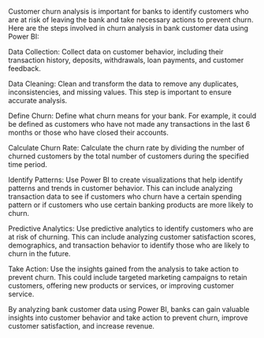 Customer churn analysis is important for banks to identify customers who are at risk of leaving the bank and take necessary actions to prevent churn. Here are the steps involved in churn analysis in bank customer data using Power BI:

Data Collection: Collect data on customer behavior, including their transaction history, deposits, withdrawals, loan payments, and customer feedback.

Data Cleaning: Clean and transform the data to remove any duplicates, inconsistencies, and missing values. This step is important to ensure accurate analysis.

Define Churn: Define what churn means for your bank. For example, it could be defined as customers who have not made any transactions in the last 6 months or those who have closed their accounts.

Calculate Churn Rate: Calculate the churn rate by dividing the number of churned customers by the total number of customers during the specified time period.

Identify Patterns: Use Power BI to create visualizations that help identify patterns and trends in customer behavior. This can include analyzing transaction data to see if customers who churn have a certain spending pattern or if customers who use certain banking products are more likely to churn.

Predictive Analytics: Use predictive analytics to identify customers who are at risk of churning. This can include analyzing customer satisfaction scores, demographics, and transaction behavior to identify those who are likely to churn in the future.

Take Action: Use the insights gained from the analysis to take action to prevent churn. This could include targeted marketing campaigns to retain customers, offering new products or services, or improving customer service.

By analyzing bank customer data using Power BI, banks can gain valuable insights into customer behavior and take action to prevent churn, improve customer satisfaction, and increase revenue.

